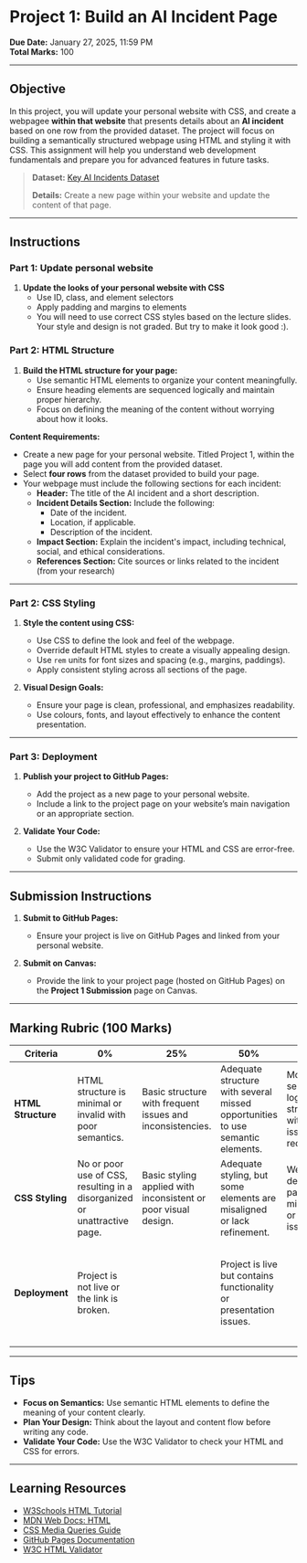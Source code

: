 # **Project 1: Build an AI Incident Page**

**Due Date:** January 27, 2025, 11:59 PM  
**Total Marks:** 100  

---

## **Objective**

In this project, you will update your personal website with CSS, and create a webpagee **within that website** that presents details about an **AI incident** based on one row from the provided dataset. The project will focus on building a semantically structured webpage using HTML and styling it with CSS. This assignment will help you understand web development fundamentals and prepare you for advanced features in future tasks.

> **Dataset:** [Key AI Incidents Dataset](https://github.com/SIAT-IAT-235/P1-IncidentPage/blob/main/Key_AI_Incidents.csv)
>
> **Details:** Create a new page within your website and update the content of that page.

---

## **Instructions**

### **Part 1: Update personal website**

1. **Update the looks of your personal website with CSS**
   - Use ID, class, and element selectors
   - Apply padding and margins to elements
   - You will need to use correct CSS styles based on the lecture slides. Your style and design is not graded. But try to make it look good :).

### **Part 2: HTML Structure**

1. **Build the HTML structure for your page:**
   - Use semantic HTML elements to organize your content meaningfully.
   - Ensure heading elements are sequenced logically and maintain proper hierarchy.
   - Focus on defining the meaning of the content without worrying about how it looks.

**Content Requirements:**
   - Create a new page for your personal website. Titled Project 1, within the page you will add content from the provided dataset.
   - Select **four rows** from the dataset provided to build your page.
   - Your webpage must include the following sections for each incident:
     - **Header:** The title of the AI incident and a short description.
     - **Incident Details Section:** Include the following:
       - Date of the incident.
       - Location, if applicable.
       - Description of the incident.
     - **Impact Section:** Explain the incident's impact, including technical, social, and ethical considerations.
     - **References Section:** Cite sources or links related to the incident (from your research)

---

### **Part 2: CSS Styling**

1. **Style the content using CSS:**
   - Use CSS to define the look and feel of the webpage.
   - Override default HTML styles to create a visually appealing design.
   - Use `rem` units for font sizes and spacing (e.g., margins, paddings).
   - Apply consistent styling across all sections of the page.

2. **Visual Design Goals:**
   - Ensure your page is clean, professional, and emphasizes readability.
   - Use colours, fonts, and layout effectively to enhance the content presentation.

---

### **Part 3: Deployment**

1. **Publish your project to GitHub Pages:**
   - Add the project as a new page to your personal website.
   - Include a link to the project page on your website’s main navigation or an appropriate section.

2. **Validate Your Code:**
   - Use the W3C Validator to ensure your HTML and CSS are error-free.
   - Submit only validated code for grading.


---

## **Submission Instructions**

1. **Submit to GitHub Pages:**
   - Ensure your project is live on GitHub Pages and linked from your personal website.

2. **Submit on Canvas:**
   - Provide the link to your project page (hosted on GitHub Pages) on the **Project 1 Submission** page on Canvas.

---

## **Marking Rubric (100 Marks)**

| **Criteria**                      | **0%**                                                                                          | **25%**                                                                                   | **50%**                                                                                     | **75%**                                                                                       | **100%**                                                                                      | **Marks** |
|-----------------------------------|-----------------------------------------------------------------------------------------------|------------------------------------------------------------------------------------------|--------------------------------------------------------------------------------------------|------------------------------------------------------------------------------------------------|------------------------------------------------------------------------------------------------|-----------|
| **HTML Structure**                | HTML structure is minimal or invalid with poor semantics.                                      | Basic structure with frequent issues and inconsistencies.                               | Adequate structure with several missed opportunities to use semantic elements.             | Mostly semantic and logically structured, with minor issues or redundancies.                  | Fully semantic, well-organized, and properly structured HTML.                                  | 40        |
| **CSS Styling**                   | No or poor use of CSS, resulting in a disorganized or unattractive page.                       | Basic styling applied with inconsistent or poor visual design.                          | Adequate styling, but some elements are misaligned or lack refinement.                     | Well-designed page with minor visual or alignment issues.                                      | Polished, professional design with consistent styling throughout.                              | 40        |
| **Deployment**                    | Project is not live or the link is broken.                                                    |           | Project is live but contains functionality or presentation issues.                         |                                            | Project is live, functional, error-free, and linked appropriately on the personal website.     | 20        |

---

## **Tips**

- **Focus on Semantics:** Use semantic HTML elements to define the meaning of your content clearly.
- **Plan Your Design:** Think about the layout and content flow before writing any code.
- **Validate Your Code:** Use the W3C Validator to check your HTML and CSS for errors.

---

## **Learning Resources**

- [W3Schools HTML Tutorial](https://www.w3schools.com/html/)  
- [MDN Web Docs: HTML](https://developer.mozilla.org/en-US/docs/Web/HTML)  
- [CSS Media Queries Guide](https://developer.mozilla.org/en-US/docs/Web/CSS/Media_Queries)  
- [GitHub Pages Documentation](https://docs.github.com/en/pages)  
- [W3C HTML Validator](https://validator.w3.org/)  
